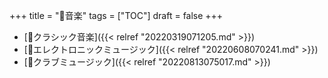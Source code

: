 +++
title = "📂音楽"
tags = ["TOC"]
draft = false
+++

-   [📁クラシック音楽]({{< relref "20220319071205.md" >}})
-   [📁エレクトロニックミュージック]({{< relref "20220608070241.md" >}})
-   [📁クラブミュージック]({{< relref "20220813075017.md" >}})
